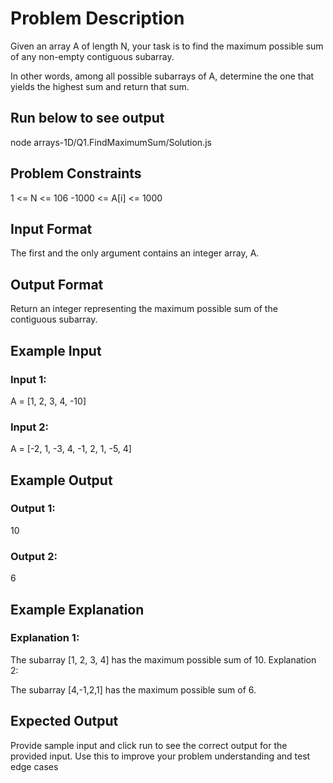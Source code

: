 # Problem Description
Given an array A of length N, your task is to find the maximum possible sum of any non-empty contiguous subarray.

In other words, among all possible subarrays of A, determine the one that yields the highest sum and return that sum.

## Run below to see output

node arrays-1D/Q1.FindMaximumSum/Solution.js

## Problem Constraints

1 <= N <= 106
-1000 <= A[i] <= 1000

## Input Format

The first and the only argument contains an integer array, A.

## Output Format

Return an integer representing the maximum possible sum of the contiguous subarray.


## Example Input

### Input 1:

 A = [1, 2, 3, 4, -10] 

### Input 2:

 A = [-2, 1, -3, 4, -1, 2, 1, -5, 4] 


## Example Output

### Output 1:

 10 

### Output 2:

 6 


## Example Explanation

### Explanation 1:

 The subarray [1, 2, 3, 4] has the maximum possible sum of 10. 
Explanation 2:

 The subarray [4,-1,2,1] has the maximum possible sum of 6. 

## Expected Output
Provide sample input and click run to see the correct output for the provided input. Use this to improve your problem understanding and test edge cases
